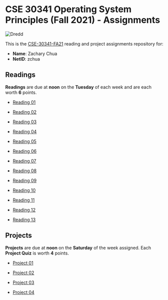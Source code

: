 # CSE 30341 Operating System Principles (Fall 2021) - Assignments

![Dredd](https://github.com/nd-cse-30341-fa21/cse-30341-fa21-assignments/workflows/Dredd/badge.svg)

This is the [CSE-30341-FA21] reading and project assignments repository for:

- **Name**:     Zachary Chua
- **NetID**:    zchua

[CSE-30341-FA21]:   https://www3.nd.edu/~pbui/teaching/cse.30341.fa21/

## Readings

**Readings** are due at **noon** on the **Tuesday** of each week and are each
worth **6** points.

- [Reading 01](https://www3.nd.edu/~pbui/teaching/cse.30341.fa21/reading01.html)

- [Reading 02](https://www3.nd.edu/~pbui/teaching/cse.30341.fa21/reading02.html)

- [Reading 03](https://www3.nd.edu/~pbui/teaching/cse.30341.fa21/reading03.html)

- [Reading 04](https://www3.nd.edu/~pbui/teaching/cse.30341.fa21/reading04.html)

- [Reading 05](https://www3.nd.edu/~pbui/teaching/cse.30341.fa21/reading05.html)

- [Reading 06](https://www3.nd.edu/~pbui/teaching/cse.30341.fa21/reading06.html)

- [Reading 07](https://www3.nd.edu/~pbui/teaching/cse.30341.fa21/reading07.html)

- [Reading 08](https://www3.nd.edu/~pbui/teaching/cse.30341.fa21/reading08.html)

- [Reading 09](https://www3.nd.edu/~pbui/teaching/cse.30341.fa21/reading09.html)

- [Reading 10](https://www3.nd.edu/~pbui/teaching/cse.30341.fa21/reading10.html)

- [Reading 11](https://www3.nd.edu/~pbui/teaching/cse.30341.fa21/reading11.html)

- [Reading 12](https://www3.nd.edu/~pbui/teaching/cse.30341.fa21/reading12.html)

- [Reading 13](https://www3.nd.edu/~pbui/teaching/cse.30341.fa21/reading13.html)

## Projects

**Projects** are due at **noon** on the **Saturday** of the week assigned.
Each **Project Quiz** is worth **4** points.

- [Project 01](https://www3.nd.edu/~pbui/teaching/cse.30341.fa21/project01.html)

- [Project 02](https://www3.nd.edu/~pbui/teaching/cse.30341.fa21/project02.html)

- [Project 03](https://www3.nd.edu/~pbui/teaching/cse.30341.fa21/project03.html)

- [Project 04](https://www3.nd.edu/~pbui/teaching/cse.30341.fa21/project04.html)
